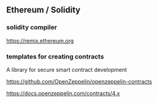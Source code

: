 ## Ethereum / Solidity

### solidity compiler

https://remix.ethereum.org

### templates for creating contracts

A library for secure smart contract development

https://github.com/OpenZeppelin/openzeppelin-contracts

https://docs.openzeppelin.com/contracts/4.x
